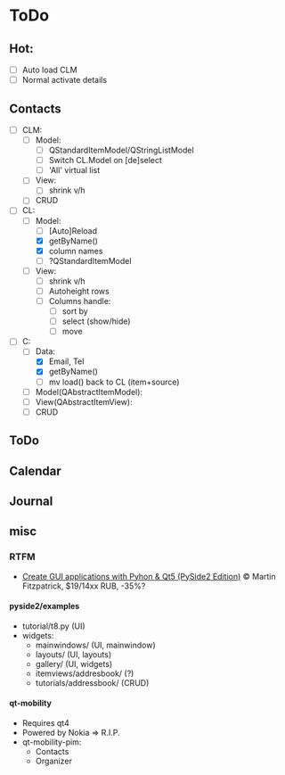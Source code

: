 # ToDo

## Hot:
- [ ] Auto load CLM
- [ ] Normal activate details

## Contacts
- [ ] CLM:
  - [ ] Model:
    - [ ] QStandardItemModel/QStringListModel
    - [ ] Switch CL.Model on [de]select
    - [ ] 'All' virtual list
  - [ ] View:
    - [ ] shrink v/h
  - [ ] CRUD
- [ ] CL:
  - [ ] Model:
    - [ ] [Auto]Reload
    - [x] getByName()
    - [x] column names
    - [ ] ?QStandardItemModel
  - [ ] View:
    - [ ] shrink v/h
    - [ ] Autoheight rows
    - [ ] Columns handle:
       - [ ] sort by
       - [ ] select (show/hide)
       - [ ] move
- [ ] C:
  - [ ] Data:
    - [x] Email, Tel
    - [x] getByName()
    - [ ] mv load() back to CL (item+source)
  - [ ] Model(QAbstractItemModel):
  - [ ] View(QAbstractItemView):
  - [ ] CRUD

## ToDo
## Calendar
## Journal

## misc
### RTFM

- [Create GUI applications with Pyhon & Qt5 (PySide2 Edition)](https://www.pythonguis.com/pyside2-book/) &copy; Martin Fitzpatrick, $19/14xx RUB, -35%?

#### pyside2/examples
- tutorial/t8.py (UI)
- widgets:
  - mainwindows/ (UI, mainwindow)
  - layouts/ (UI, layouts)
  - gallery/ (UI, widgets)
  - itemviews/addresbook/ (?)
  - tutorials/addressbook/ (CRUD)

#### qt-mobility
- Requires qt4
- Powered by Nokia => R.I.P.
- qt-mobility-pim:
  - Contacts
  - Organizer
